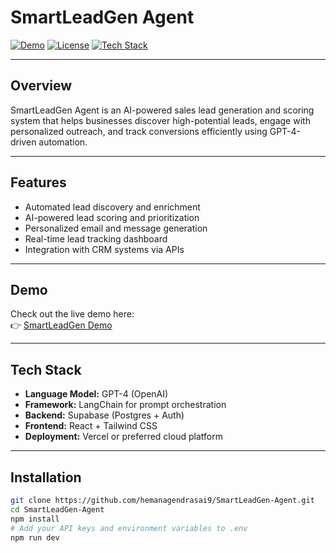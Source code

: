 # SmartLeadGen Agent

[![Demo](https://img.shields.io/badge/Demo-Online-blue)](https://cjjurawt.gensparkspace.com/)
[![License](https://img.shields.io/badge/License-MIT-green)](LICENSE)
[![Tech Stack](https://img.shields.io/badge/Tech-GPT4%20|%20LangChain%20|%20Supabase-blue)]()

---

## Overview

SmartLeadGen Agent is an AI-powered sales lead generation and scoring system that helps businesses discover high-potential leads, engage with personalized outreach, and track conversions efficiently using GPT-4-driven automation.

---

## Features

- Automated lead discovery and enrichment  
- AI-powered lead scoring and prioritization  
- Personalized email and message generation  
- Real-time lead tracking dashboard  
- Integration with CRM systems via APIs

---

## Demo

Check out the live demo here:  
👉 [SmartLeadGen Demo](https://cjjurawt.gensparkspace.com/)

---

## Tech Stack

- **Language Model:** GPT-4 (OpenAI)  
- **Framework:** LangChain for prompt orchestration  
- **Backend:** Supabase (Postgres + Auth)  
- **Frontend:** React + Tailwind CSS  
- **Deployment:** Vercel or preferred cloud platform

---

## Installation

```bash
git clone https://github.com/hemanagendrasai9/SmartLeadGen-Agent.git
cd SmartLeadGen-Agent
npm install
# Add your API keys and environment variables to .env
npm run dev
